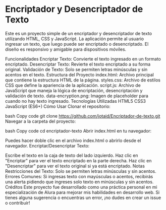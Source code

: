 <h1>Encriptador y Desencriptador de Texto </h1>
Este es un proyecto simple de un encriptador y desencriptador de texto utilizando HTML, CSS y JavaScript. La aplicación permite al usuario ingresar un texto, que luego puede ser encriptado o desencriptado. El diseño es responsivo y amigable para dispositivos móviles.

Funcionalidades
Encriptar Texto: Convierte el texto ingresado en un formato encriptado.
Desencriptar Texto: Revierte el texto encriptado a su forma original.
Validación de Texto: Solo se permiten letras minúsculas y sin acentos en el texto.
Estructura del Proyecto
index.html: Archivo principal que contiene la estructura HTML de la página.
styles.css: Archivo de estilos CSS que define la apariencia de la aplicación.
script.js: Archivo de JavaScript que maneja la lógica de encriptación, desencriptación y validación de texto.
data-encryption.png: Imagen de placeholder para cuando no hay texto ingresado.
Tecnologías Utilizadas
HTML5
CSS3
JavaScript (ES6+)
Cómo Usar
Clonar el repositorio:

bash
Copy code
git clone https://github.com/jotaid/Encriptador-de-texto.git
Navegar a la carpeta del proyecto:

bash
Copy code
cd encriptador-texto
Abrir index.html en tu navegador:

Puedes hacer doble clic en el archivo index.html o abrirlo desde el navegador.
Encriptar/Desencriptar Texto:

Escribe el texto en la caja de texto del lado izquierdo.
Haz clic en "Encriptar" para ver el texto encriptado en la parte derecha.
Haz clic en "Desencriptar" para ver el texto original si ya está encriptado.
Notas
Restricciones del Texto: Solo se permiten letras minúsculas y sin acentos.
Errores Comunes: Si ingresas texto con mayúsculas o acentos, recibirás una alerta pidiendo que ingreses solo texto en minúsculas y sin acentos.
Créditos
Este proyecto fue desarrollado como una práctica personal en mi especialización de Alura para mejorar mis habilidades en desarrollo web. Si tienes alguna sugerencia o encuentras un error, ¡no dudes en crear un issue o contribuir!
